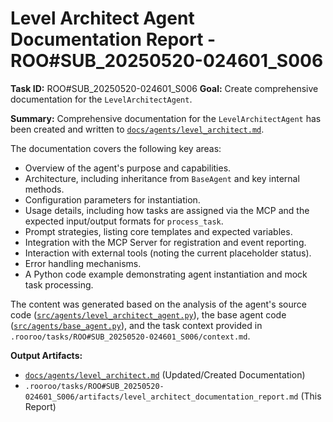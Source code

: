 # Level Architect Agent Documentation Report - ROO#SUB_20250520-024601_S006

**Task ID:** ROO#SUB_20250520-024601_S006
**Goal:** Create comprehensive documentation for the `LevelArchitectAgent`.

**Summary:**
Comprehensive documentation for the `LevelArchitectAgent` has been created and written to [`docs/agents/level_architect.md`](docs/agents/level_architect.md:0).

The documentation covers the following key areas:
- Overview of the agent's purpose and capabilities.
- Architecture, including inheritance from `BaseAgent` and key internal methods.
- Configuration parameters for instantiation.
- Usage details, including how tasks are assigned via the MCP and the expected input/output formats for `process_task`.
- Prompt strategies, listing core templates and expected variables.
- Integration with the MCP Server for registration and event reporting.
- Interaction with external tools (noting the current placeholder status).
- Error handling mechanisms.
- A Python code example demonstrating agent instantiation and mock task processing.

The content was generated based on the analysis of the agent's source code ([`src/agents/level_architect_agent.py`](src/agents/level_architect_agent.py:0)), the base agent code ([`src/agents/base_agent.py`](src/agents/base_agent.py:0)), and the task context provided in `.rooroo/tasks/ROO#SUB_20250520-024601_S006/context.md`.

**Output Artifacts:**
- [`docs/agents/level_architect.md`](docs/agents/level_architect.md:0) (Updated/Created Documentation)
- `.rooroo/tasks/ROO#SUB_20250520-024601_S006/artifacts/level_architect_documentation_report.md` (This Report)